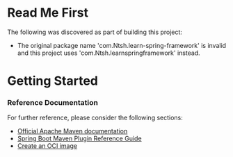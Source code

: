 # Read Me First
The following was discovered as part of building this project:

* The original package name 'com.Ntsh.learn-spring-framework' is invalid and this project uses 'com.Ntsh.learnspringframework' instead.

# Getting Started

### Reference Documentation
For further reference, please consider the following sections:

* [Official Apache Maven documentation](https://maven.apache.org/guides/index.html)
* [Spring Boot Maven Plugin Reference Guide](https://docs.spring.io/spring-boot/docs/3.2.2/maven-plugin/reference/html/)
* [Create an OCI image](https://docs.spring.io/spring-boot/docs/3.2.2/maven-plugin/reference/html/#build-image)

